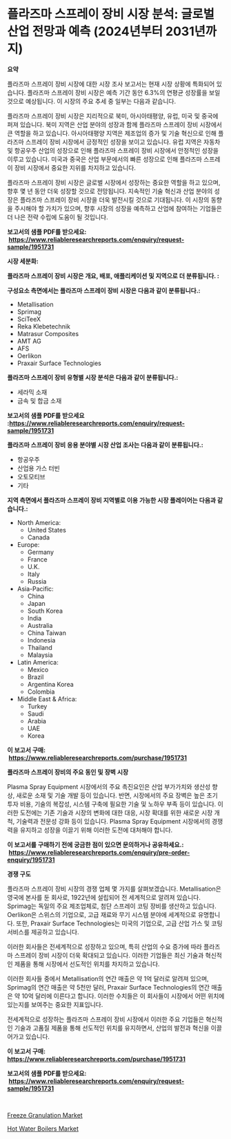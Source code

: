 <p><h1>플라즈마 스프레이 장비 시장 분석: 글로벌 산업 전망과 예측 (2024년부터 2031년까지)</h1></p><p><strong>요약</strong></p>
<p><p>플라즈마 스프레이 장비 시장에 대한 시장 조사 보고서는 현재 시장 상황에 특화되어 있습니다. 플라즈마 스프레이 장비 시장은 예측 기간 동안 6.3%의 연평균 성장률을 보일 것으로 예상됩니다. 이 시장의 주요 추세 중 일부는 다음과 같습니다.</p><p>플라즈마 스프레이 장비 시장은 지리적으로 북미, 아시아태평양, 유럽, 미국 및 중국에 퍼져 있습니다. 북미 지역은 산업 분야의 성장과 함께 플라즈마 스프레이 장비 시장에서 큰 역할을 하고 있습니다. 아시아태평양 지역은 제조업의 증가 및 기술 혁신으로 인해 플라즈마 스프레이 장비 시장에서 긍정적인 성장을 보이고 있습니다. 유럽 지역은 자동차 및 항공우주 산업의 성장으로 인해 플라즈마 스프레이 장비 시장에서 안정적인 성장을 이루고 있습니다. 미국과 중국은 산업 부문에서의 빠른 성장으로 인해 플라즈마 스프레이 장비 시장에서 중요한 지위를 차지하고 있습니다.</p><p>플라즈마 스프레이 장비 시장은 글로벌 시장에서 성장하는 중요한 역할을 하고 있으며, 향후 몇 년 동안 더욱 성장할 것으로 전망됩니다. 지속적인 기술 혁신과 산업 분야의 성장은 플라즈마 스프레이 장비 시장을 더욱 발전시킬 것으로 기대됩니다. 이 시장의 동향을 주시해야 할 가치가 있으며, 향후 시장의 성장을 예측하고 산업에 참여하는 기업들은 더 나은 전략 수립에 도움이 될 것입니다.</p></p>
<p><strong>보고서의 샘플 PDF를 받으세요: &nbsp;<a href="https://www.reliableresearchreports.com/enquiry/request-sample/1951731">https://www.reliableresearchreports.com/enquiry/request-sample/1951731</a></strong></p>
<p><strong>시장 세분화:</strong></p>
<p><strong> 플라즈마 스프레이 장비 시장은 개요, 배포, 애플리케이션 및 지역으로 더 분류됩니다. :</strong></p>
<p><strong>구성요소 측면에서는 플라즈마 스프레이 장비 시장은 다음과 같이 분류됩니다.:</strong></p>
<p><ul><li>Metallisation</li><li>Sprimag</li><li>SciTeeX</li><li>Reka Klebetechnik</li><li>Matrasur Composites</li><li>AMT AG</li><li>AFS</li><li>Oerlikon</li><li>Praxair Surface Technologies</li></ul></p>
<p><strong> 플라즈마 스프레이 장비 유형별 시장 분석은 다음과 같이 분류됩니다.:</strong></p>
<p><ul><li>세라믹 소재</li><li>금속 및 합금 소재</li></ul></p>
<p><strong>보고서의 샘플 PDF를 받으세요 :<a href="https://www.reliableresearchreports.com/enquiry/request-sample/1951731">https://www.reliableresearchreports.com/enquiry/request-sample/1951731</a></strong></p>
<p><strong> 플라즈마 스프레이 장비 응용 분야별 시장 산업 조사는 다음과 같이 분류됩니다.:</strong></p>
<p><ul><li>항공우주</li><li>산업용 가스 터빈</li><li>오토모티브</li><li>기타</li></ul></p>
<p><strong>지역 측면에서 플라즈마 스프레이 장비 지역별로 이용 가능한 시장 플레이어는 다음과 같습니다.:</strong></p>
<p><ul>
    <li>
        North America:
        <ul>
            <li>United States</li>
            <li>Canada</li>
        </ul>
    </li>
    <li>
        Europe:
        <ul>
            <li>Germany</li>
            <li>France</li>
            <li>U.K.</li>
            <li>Italy</li>
            <li>Russia</li>
        </ul>
    </li>
    <li>
        Asia-Pacific:
        <ul>
            <li>China</li>
            <li>Japan</li>
            <li>South Korea</li>
            <li>India</li>
            <li>Australia</li>
            <li>China Taiwan</li>
            <li>Indonesia</li>
            <li>Thailand</li>
            <li>Malaysia</li>
        </ul>
    </li>
    <li>
        Latin America:
        <ul>
            <li>Mexico</li>
            <li>Brazil</li>
            <li>Argentina Korea</li>
            <li>Colombia</li>
        </ul>
    </li>
    <li>
        Middle East & Africa:
        <ul>
            <li>Turkey</li>
            <li>Saudi</li>
            <li>Arabia</li>
            <li>UAE</li>
            <li>Korea</li>
        </ul>
    </li>
    </ul></p>
<p><strong>이 보고서 구매: &nbsp;<a href="https://www.reliableresearchreports.com/purchase/1951731">https://www.reliableresearchreports.com/purchase/1951731</a></strong></p>
<p><strong>플라즈마 스프레이 장비의 주요 동인 및 장벽 시장</strong></p>
<p><p>Plasma Spray Equipment 시장에서의 주요 촉진요인은 산업 부가가치와 생산성 향상, 새로운 소재 및 기술 개발 등이 있습니다. 반면, 시장에서의 주요 장벽은 높은 초기 투자 비용, 기술의 복잡성, 시스템 구축에 필요한 기술 및 노하우 부족 등이 있습니다. 이러한 도전에는 기존 기술과 시장의 변화에 대한 대응, 시장 확대를 위한 새로운 시장 개척, 기술력과 전문성 강화 등이 있습니다. Plasma Spray Equipment 시장에서의 경쟁력을 유지하고 성장을 이끌기 위해 이러한 도전에 대처해야 합니다.</p></p>
<p><strong>이 보고서를 구매하기 전에 궁금한 점이 있으면 문의하거나 공유하세요.: &nbsp;<a href="https://www.reliableresearchreports.com/enquiry/pre-order-enquiry/1951731">https://www.reliableresearchreports.com/enquiry/pre-order-enquiry/1951731</a></strong></p>
<p><strong>경쟁 구도</strong></p>
<p><p>플라즈마 스프레이 장비 시장의 경쟁 업체 몇 가지를 살펴보겠습니다. Metallisation은 영국에 본사를 둔 회사로, 1922년에 설립되어 전 세계적으로 알려져 있습니다. Sprimag는 독일의 주요 제조업체로, 첨단 스프레이 코팅 장비를 생산하고 있습니다. Oerlikon은 스위스의 기업으로, 고급 재료와 무기 시스템 분야에 세계적으로 유명합니다. 또한, Praxair Surface Technologies는 미국의 기업으로, 고급 산업 가스 및 코팅 서비스를 제공하고 있습니다.</p><p>이러한 회사들은 전세계적으로 성장하고 있으며, 특히 산업의 수요 증가에 따라 플라즈마 스프레이 장비 시장이 더욱 확대되고 있습니다. 이러한 기업들은 최신 기술과 혁신적인 제품을 통해 시장에서 선도적인 위치를 차지하고 있습니다.</p><p>이러한 회사들 중에서 Metallisation의 연간 매출은 약 1억 달러로 알려져 있으며, Sprimag의 연간 매출은 약 5천만 달러, Praxair Surface Technologies의 연간 매출은 약 10억 달러에 이른다고 합니다. 이러한 수치들은 이 회사들이 시장에서 어떤 위치에 있는지를 보여주는 중요한 지표입니다.</p><p>전세계적으로 성장하는 플라즈마 스프레이 장비 시장에서 이러한 주요 기업들은 혁신적인 기술과 고품질 제품을 통해 선도적인 위치를 유지하면서, 산업의 발전과 혁신을 이끌어가고 있습니다.</p></p>
<p><strong>이 보고서 구매: &nbsp; <a href="https://www.reliableresearchreports.com/purchase/1951731">https://www.reliableresearchreports.com/purchase/1951731</a></strong></p>
<p><strong>보고서의 샘플 PDF를 받으세요: &nbsp;<a href="https://www.reliableresearchreports.com/enquiry/request-sample/1951731">https://www.reliableresearchreports.com/enquiry/request-sample/1951731</a></strong><strong></strong></p>
<p>&nbsp;</p>
<p><p><a href="https://view.publitas.com/reportprime-1/freeze-granulation-market-furnish-information-about-market-size-market-share-market-dynamics-and-projections-spanning-from-2024-to-2031/">Freeze Granulation Market</a></p><p><a href="https://view.publitas.com/reportprime-1/hot-water-boilers-market-size-market-share-and-global-market-analysis-report-2024-2031/">Hot Water Boilers Market</a></p></p>